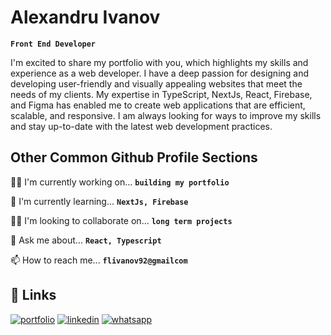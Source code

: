 
# Alexandru Ivanov

**`Front End Developer `**

I'm excited to share my portfolio with you, which highlights my skills and experience as a web developer. I have a deep passion for designing and developing user-friendly and visually appealing websites that meet the needs of my clients. My expertise in TypeScript, NextJs, React, Firebase, and Figma has enabled me to create web applications that are efficient, scalable, and responsive. I am always looking for ways to improve my skills and stay up-to-date with the latest web development practices.


## Other Common Github Profile Sections
👩‍💻 I'm currently working on... **` building my portfolio `**

🧠 I'm currently learning... **`NextJs, Firebase`**

👯‍♀️ I'm looking to collaborate on... **` long term projects `**

💬 Ask me about... **` React, Typescript `**

📫 How to reach me... **`flivanov92@gmailcom`**


## 🔗 Links
[![portfolio](https://img.shields.io/badge/my_portfolio-000?style=for-the-badge&logo=ko-fi&logoColor=white)](https://my-portfolio-nx-next13.netlify.app/)
[![linkedin](https://img.shields.io/badge/linkedin-0A66C2?style=for-the-badge&logo=linkedin&logoColor=white)](https://www.linkedin.com/in/alexandru-ivanov-509111121/)
[![whatsapp](https://img.shields.io/badge/Whatsapp-07928470121-25D366?style=for-the-badge&logo=whatsapp)](https://wa.me/+447928470121?text=)

